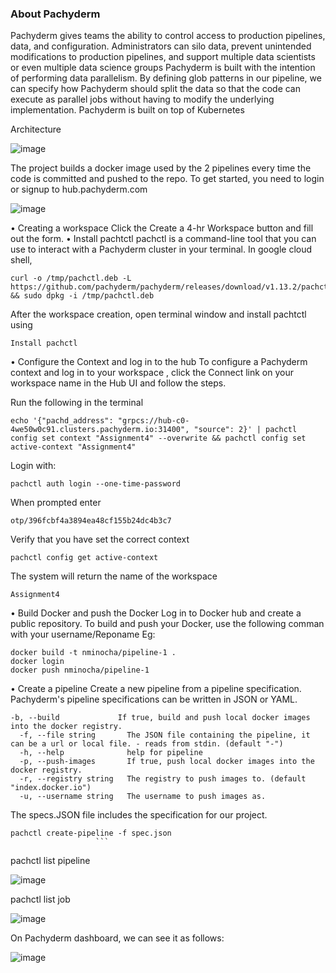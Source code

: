 ### About Pachyderm
Pachyderm  gives teams the ability to control access to production pipelines, data, and configuration. Administrators can silo data, prevent unintended modifications to production pipelines, and support multiple data scientists or even multiple data science groups
Pachyderm is built with the intention of performing data parallelism. By defining glob patterns in our pipeline, we can specify how Pachyderm should split the data so that the code can execute as parallel jobs without having to modify the underlying implementation.
Pachyderm is built on top of Kubernetes


Architecture

![image](https://user-images.githubusercontent.com/54888893/121793711-f2f8ea00-cbcf-11eb-902f-fc7a41c735de.png)

The project builds a docker image used by the 2 pipelines every time the code is committed and pushed to the repo. 
To get started, you need to login or signup to hub.pachyderm.com

![image](https://user-images.githubusercontent.com/54888893/121793873-52a3c500-cbd1-11eb-8571-0f01db7c542a.png)

•	Creating a workspace
Click the Create a 4-hr Workspace button and fill out the form.
•	Install pachtctl
pachctl is a command-line tool that you can use to interact with a Pachyderm cluster in your terminal.
In google cloud shell, 
```
curl -o /tmp/pachctl.deb -L https://github.com/pachyderm/pachyderm/releases/download/v1.13.2/pachctl_1.13.2_amd64.deb && sudo dpkg -i /tmp/pachctl.deb

```

After the workspace creation, open terminal window and install pachtctl using 
```
Install pachctl
```
•	Configure the Context and log in to the hub 
To configure a Pachyderm context and log in to your workspace , click the Connect link on your workspace name in the Hub UI and follow the steps. 

Run the following in the terminal
```
echo '{"pachd_address": "grpcs://hub-c0-4we50w0c91.clusters.pachyderm.io:31400", "source": 2}' | pachctl config set context "Assignment4" --overwrite && pachctl config set active-context "Assignment4"
```
Login with:

```
pachctl auth login --one-time-password
```
When prompted enter 
```
otp/396fcbf4a3894ea48cf155b24dc4b3c7
```

Verify that you have set the correct context
```
pachctl config get active-context
```
The system will return the name of the workspace
```
Assignment4
```
•	Build Docker and push the Docker
Log in to Docker hub and create a public repository.
To build and push your Docker, use the following comman with your username/Reponame
Eg:
```
docker build -t nminocha/pipeline-1 .
docker login
docker push nminocha/pipeline-1 
```

•	Create a pipeline 
Create a new pipeline from a pipeline specification. Pachyderm's pipeline specifications can be written in JSON or YAML. 
```
-b, --build             If true, build and push local docker images into the docker registry.
  -f, --file string       The JSON file containing the pipeline, it can be a url or local file. - reads from stdin. (default "-")
  -h, --help              help for pipeline
  -p, --push-images       If true, push local docker images into the docker registry.
  -r, --registry string   The registry to push images to. (default "index.docker.io")
  -u, --username string   The username to push images as.
  ```
The specs.JSON file includes the specification for our project. 
```
pachctl create-pipeline -f spec.json
                   ```
```
pachctl list pipeline
                   

![image](https://user-images.githubusercontent.com/54888893/121793896-9c8cab00-cbd1-11eb-893d-6f828907a1e2.png)




pachctl list job
                   
![image](https://user-images.githubusercontent.com/54888893/121794050-2721da00-cbd3-11eb-958c-e9773fca993f.png)


On Pachyderm dashboard, we can see it as follows:

![image](https://user-images.githubusercontent.com/54888893/121794063-3ef95e00-cbd3-11eb-8d8a-c6e3627d1e49.png)


